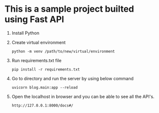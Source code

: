 ﻿# This is a sample project builted using Fast API 
1. Install Python
2. Create virtual environment
   
   ```python -m venv /path/to/new/virtual/environment```
3. Run requirements.txt file

   ```pip install -r requirements.txt```
4. Go to directory and run the server by using below command

   ```uvicorn blog.main:app --reload```
5. Open the localhost in browser and you can be able to see all the API's.

   ```http://127.0.0.1:8000/docs#/```
